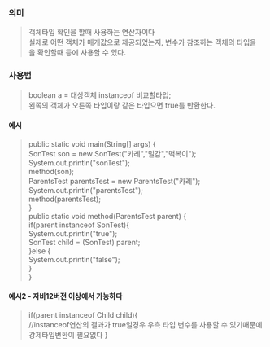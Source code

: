 ### 의미
> 객체타입 확인을 할때 사용하는 연산자이다  
> 실제로 어떤 객체가 매개값으로 제공되었는지, 변수가 참조하는 객체의 타입을 을 확인할때 등에 사용할 수 있다.  


### 사용법
> boolean a = 대상객체 instanceof 비교할타입;  
> 왼쪽의 객체가 오른쪽 타입이랑 같은 타입으면 true를 반환한다. 

#### 예시
>	public static void main(String\[] args) {  
>		SonTest son = new SonTest("카레","밀감","떡복이");  
>		System.out.println("sonTest");  
		  method(son);  
		ParentsTest parentsTest = new ParentsTest("카레");  
		System.out.println("parentsTest");  
		  method(parentsTest);  
	}  
	public static void method(ParentsTest parent) {  
		if(parent instanceof SonTest){  
			System.out.println("true");  
			SonTest child = (SonTest) parent;    
			}else {  
				System.out.println("false");  
			}  
	}  
#### 예시2 - 자바12버전 이상에서 가능하다
> if(parent instanceof Child child){  
> 	//instanceof연산의 결과가 true일경우 우측 타입 변수를 사용할 수 있기때문에 강제타입변환이 필요없다
> }   
